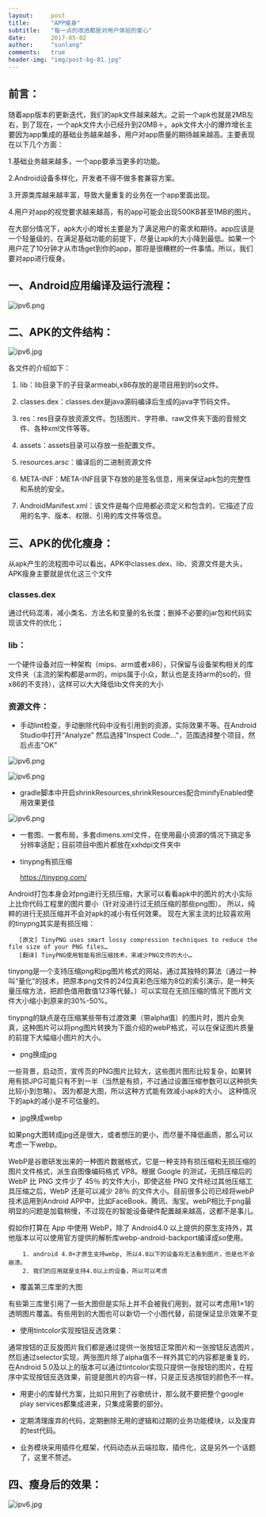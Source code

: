 ```yaml
---
layout:     post    
title:      "APP瘦身"    
subtitle:   "每一点的改进都是对用户体验的爱心"          
date:       2017-05-02            
author:     "sunlang"                      
comments:	true
header-img: "img/post-bg-01.jpg"
---
```

## 前言：
随着app版本的更新迭代，我们的apk文件越来越大。之前一个apk也就是2MB左右，到了现在，一个apk文件大小已经升到20MB＋。apk文件大小的爆炸增长主要因为app集成的基础业务越来越多，用户对app质量的期待越来越高。主要表现在以下几个方面：

1.基础业务越来越多，一个app要承当更多的功能。

2.Android设备多样化，开发者不得不做多套兼容方案。

3.开源类库越来越丰富，导致大量重复的业务在一个app里面出现。

4.用户对app的视觉要求越来越高，有的app可能会出现500KB甚至1MB的图片。

在大部分情况下，apk大小的增长主要是为了满足用户的需求和期待。app应该是一个轻量级的，在满足基础功能的前提下，尽量让apk的大小降到最低。如果一个用户花了10分钟才从市场get到你的app，那将是很糟糕的一件事情。所以，我们要对app进行瘦身。

## 一、Android应用编译及运行流程：

![ipv6.png](/blog/img/android_apk/android_apk.png)


## 二、APK的文件结构：
![ipv6.jpg](/blog/img/android_apk/apk_file.jpg)

各文件的介绍如下：

1. lib：lib目录下的子目录armeabi,x86存放的是项目用到的so文件。

2. classes.dex：classes.dex是java源码编译后生成的java字节码文件。

3. res：res目录存放资源文件。包括图片、字符串、raw文件夹下面的音频文件、各种xml文件等等。

4. assets：assets目录可以存放一些配置文件。

5. resources.arsc：编译后的二进制资源文件

6. META-INF：META-INF目录下存放的是签名信息，用来保证apk包的完整性和系统的安全。

7. AndroidManifest.xml：该文件是每个应用都必须定义和包含的，它描述了应用的名字、版本、权限、引用的库文件等信息。



## 三、APK的优化瘦身：
从apk产生的流程图中可以看出，APK中classes.dex、lib、资源文件是大头，APK瘦身主要就是优化这三个文件

### classes.dex
通过代码混淆，减小类名、方法名和变量的名长度；删掉不必要的jar包和代码实现该文件的优化；

### lib：
一个硬件设备对应一种架构（mips、arm或者x86），只保留与设备架构相关的库文件夹（主流的架构都是arm的，mips属于小众，默认也是支持arm的so的，但x86的不支持），这样可以大大降低lib文件夹的大小
###  资源文件：

* 手动lint检查，手动删除代码中没有引用到的资源，实际效果不等。在Android Studio中打开“Analyze” 然后选择"Inspect Code..."，范围选择整个项目，然后点击"OK"

![ipv6.png](/blog/img/android_apk/unused_res1.png) 

![ipv6.png](/blog/img/android_apk/unused_res2.png) 

* gradle脚本中开启shrinkResources,shrinkResources配合minifyEnabled使用效果更佳

![ipv6.png](/blog/img/android_apk/shrink_resources.png) 

* 一套图、一套布局，多套dimens.xml文件，在使用最小资源的情况下搞定多分辨率适配；目前项目中图片都放在xxhdpi文件夹中

* tinypng有损压缩


  <https://tinypng.com/>

Android打包本身会对png进行无损压缩，大家可以看看apk中的图片的大小实际上比你代码工程里的图片要小（针对没进行过无损压缩的那些png图）。
所以，纯粹的进行无损压缩并不会对apk的减小有任何效果。
现在大家主流的比较喜欢用的tinypng其实是有损压缩：

 ```
    [原文] TinyPNG uses smart lossy compression techniques to reduce the file size of your PNG files…
    [翻译] TinyPNG使用智能有损压缩技术，来减少PNG文件的大小…
```


tinypng是一个支持压缩png和jpg图片格式的网站，通过其独特的算法（通过一种叫“量化”的技术，把原本png文件的24位真彩色压缩为8位的索引演示，是一种矢量压缩方法，把颜色值用数值123等代替。）可以实现在无损压缩的情况下图片文件大小缩小到原来的30%-50%。



tinypng的缺点是在压缩某些带有过渡效果（带alpha值）的图片时，图片会失真，这种图片可以将png图片转换为下面介绍的webP格式，可以在保证图片质量的前提下大幅缩小图片的大小。

* png换成jpg

一些背景，启动页，宣传页的PNG图片比较大，这些图片图形比较复杂，如果转用有损JPG可能只有不到一半（当然是有损，不过通过设置压缩参数可以这种损失比较小到忽略）。
因为都是大图，所以这种方式能有效减小apk的大小。
这种情况下的apk的减小是不可估量的。


* jpg换成webp

如果png大图转成jpg还是很大，或者想压的更小，而尽量不降低画质，那么可以考虑一下webp。

WebP是谷歌研发出来的一种图片数据格式，它是一种支持有损压缩和无损压缩的图片文件格式，派生自图像编码格式 VP8。根据 Google 的测试，无损压缩后的 WebP 比 PNG 文件少了 45％ 的文件大小，即使这些 PNG 文件经过其他压缩工具压缩之后，WebP 还是可以减少 28％ 的文件大小。目前很多公司已经将webP技术运用到Android APP中，比如FaceBook、腾讯、淘宝。webP相比于png最明显的问题是加载稍慢，不过现在的智能设备硬件配置越来越高，这都不是事儿。

假如你打算在 App 中使用 WebP，除了 Android4.0 以上提供的原生支持外，其他版本以可以使用官方提供的解析库webp-android-backport编译成so使用。


```
    1. android 4.0+才原生支持webp, 所以4.0以下的设备将无法看到图片，但是也不会崩溃。
    2. 我们的应用就是支持4.0以上的设备，所以可以考虑
```


* 覆盖第三库里的大图

有些第三库里引用了一些大图但是实际上并不会被我们用到，就可以考虑用1×1的透明图片覆盖。有些用到的大图也可以新切一个小图代替，前提保证显示效果不变


* 使用tintcolor实现按钮反选效果：

通常按钮的正反旋图片我们都是通过提供一张按钮正常图片和一张按钮反选图片，然后通过selector实现，两张图片除了alpha值不一样外其它的内容都是重复的，在Android 5.0及以上的版本可以通过tintcolor实现只提供一张按钮的图片，在程序中实现按钮反选效果，前提是图片的内容一样，只是正反选按钮的颜色不一样。


* 用更小的库替代方案，比如只用到了谷歌统计，那么就不要把整个google play services都集成进来，只集成需要的部分。

* 定期清理废弃的代码，定期删除无用的逻辑和过期的业务功能模块，以及废弃的test代码。

* 业务模块采用插件化框架，代码动态从云端拉取，插件化，这是另外一个话题了，这里不赘述。

## 四、瘦身后的效果：

![ipv6.jpg](/blog/img/android_apk/1234.jpg)





 